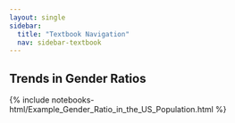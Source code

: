 ```yaml
---
layout: single
sidebar:
  title: "Textbook Navigation"
  nav: sidebar-textbook
---
```


Trends in Gender Ratios
-----------------------

{% include notebooks-html/Example_Gender_Ratio_in_the_US_Population.html %}
